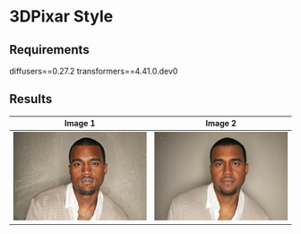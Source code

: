 # 3DPixar Style

  
## Requirements

diffusers==0.27.2
transformers==4.41.0.dev0

## Results

| Image 1             | Image 2             |
|--------------------|--------------------|
| ![Description 1](/test/1.jpg) | ![Description 2](output_image.png) |





